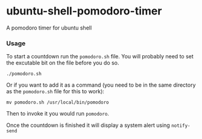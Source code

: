 # ubuntu-shell-pomodoro-timer
A pomodoro timer for ubuntu shell

### Usage

To start a countdown run the `pomodoro.sh` file.  You will probably need to set 
the excutable bit on the file before you do so.

```
./pomodoro.sh
```

Or if you want to add it as a command (you need to be in the same directory as the `pomodoro.sh` file for this to work): 

```shell
mv pomodoro.sh /usr/local/bin/pomodoro
```

Then to invoke it you would run `pomodoro`.  

Once the countdown is finished it will display a system alert using `notify-send`
